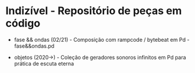 # Indizível - Repositório de peças em código


- fase && ondas (02/21) - Composição com rampcode / bytebeat em Pd - fase&&ondas.pd

- objetos (2020->) - Coleção de geradores sonoros infinitos em Pd para prática de escuta eterna

